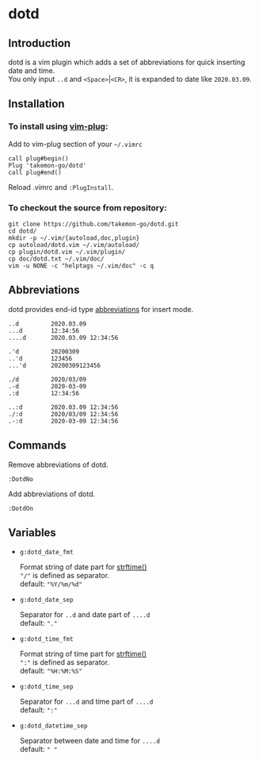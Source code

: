 # dotd

## Introduction

dotd is a vim plugin which adds a set of abbreviations for quick inserting date and time.  
You only input `..d` and `<Space>`|`<CR>`, it is expanded to date like `2020.03.09`.

## Installation

### To install using [vim-plug](https://github.com/junegunn/vim-plug):

Add to vim-plug section of your `~/.vimrc`

```
call plug#begin()
Plug 'takemon-go/dotd'
call plug#end()
```

Reload .vimrc and `:PlugInstall`.

### To checkout the source from repository:

```
git clone https://github.com/takemon-go/dotd.git
cd dotd/
mkdir -p ~/.vim/{autoload,doc,plugin}
cp autoload/dotd.vim ~/.vim/autoload/
cp plugin/dotd.vim ~/.vim/plugin/
cp doc/dotd.txt ~/.vim/doc/
vim -u NONE -c "helptags ~/.vim/doc" -c q
```

## Abbreviations

dotd provides end-id type [abbreviations](http://vimdoc.sourceforge.net/htmldoc/map.html#abbreviations) for insert mode.

```
..d         2020.03.09
...d        12:34:56
....d       2020.03.09 12:34:56

.'d         20200309
..'d        123456
...'d       20200309123456

./d         2020/03/09
.-d         2020-03-09
.:d         12:34:56

..:d        2020.03.09 12:34:56
./:d        2020/03/09 12:34:56
.-:d        2020-03-09 12:34:56
```

## Commands

Remove abbreviations of dotd.

```
:DotdNo
```

Add abbreviations of dotd.

```
:DotdOn
```

## Variables

* `g:dotd_date_fmt`

    Format string of date part for [strftime()](http://man7.org/linux/man-pages/man3/strftime.3.html)  
    `"/"` is defined as separator.  
    default: `"%Y/%m/%d"`

* `g:dotd_date_sep`

    Separator for `..d` and date part of `....d`  
    default: `"."`

* `g:dotd_time_fmt`

    Format string of time part for [strftime()](http://man7.org/linux/man-pages/man3/strftime.3.html)  
    `":"` is defined as separator.  
    default: `"%H:%M:%S"`

* `g:dotd_time_sep`

    Separator for `...d` and time part of `....d`  
    default: `":"`

* `g:dotd_datetime_sep`

    Separator between date and time for `....d`  
    default: `" "`

